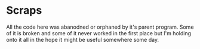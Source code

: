 Scraps
======

All the code here was abanodned or orphaned by it's parent program. Some of it is broken and some of it never worked in the first place but I'm holding onto it all in the hope it might be useful somewhere some day.
